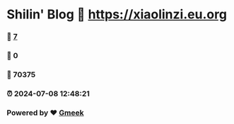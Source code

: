 # Shilin' Blog :link: https://xiaolinzi.eu.org 
### :page_facing_up: [7](https://xiaolinzi.eu.org/tag.html) 
### :speech_balloon: 0 
### :hibiscus: 70375 
### :alarm_clock: 2024-07-08 12:48:21 
### Powered by :heart: [Gmeek](https://github.com/Meekdai/Gmeek)
